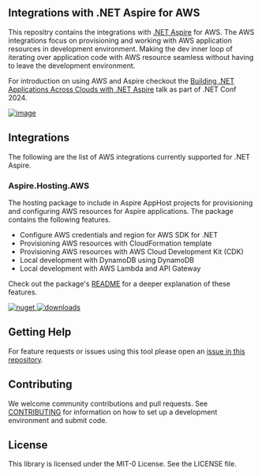 ## Integrations with .NET Aspire for AWS

This repositry contains the integrations with [.NET Aspire](https://github.com/dotnet/aspire) for AWS. The AWS integrations focus on provisioning and working with AWS application resources in development environment. Making the dev inner loop of iterating over application code with AWS resource seamless without having to leave the development environment.

For introduction on using AWS and Aspire checkout the [Building .NET Applications Across Clouds with .NET Aspire](https://www.youtube.com/watch?v=yVgr6cRYOPk) talk as part of .NET Conf 2024.

[![image](./resources/dotnetconf-2024-session.jpg)](https://www.youtube.com/watch?v=yVgr6cRYOPk)

## Integrations

The following are the list of AWS integrations currently supported for .NET Aspire.

### Aspire.Hosting.AWS

The hosting package to include in Aspire AppHost projects for provisioning and configuring AWS resources for Aspire applications. The package contains the following features. 

* Configure AWS credentials and region for AWS SDK for .NET
* Provisioning AWS resources with CloudFormation template
* Provisioning AWS resources with AWS Cloud Development Kit (CDK)
* Local development with DynamoDB using DynamoDB
* Local development with AWS Lambda and API Gateway

Check out the package's [README](./src/Aspire.Hosting.AWS/README.md) for a deeper explanation of these features.

[![nuget](https://img.shields.io/nuget/v/Aspire.Hosting.AWS.svg) ![downloads](https://img.shields.io/nuget/dt/Aspire.Hosting.AWS.svg)](https://www.nuget.org/packages/Aspire.Hosting.AWS/)

## Getting Help

For feature requests or issues using this tool please open an [issue in this repository](https://github.com/aws/integrations-on-dotnet-aspire-for-aws/issues).

## Contributing
We welcome community contributions and pull requests. See [CONTRIBUTING](https://github.com/aws/integrations-on-dotnet-aspire-for-aws/blob/main/CONTRIBUTING.md) for information on how to set up a development environment and submit code.

## License

This library is licensed under the MIT-0 License. See the LICENSE file.

